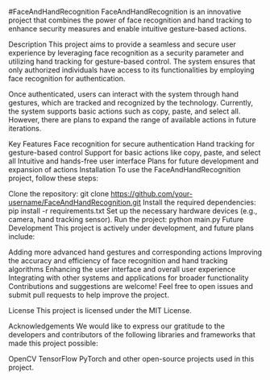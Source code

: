 #FaceAndHandRecognition
FaceAndHandRecognition is an innovative project that combines the power of face recognition and hand tracking to enhance security measures and enable intuitive gesture-based actions.

Description
This project aims to provide a seamless and secure user experience by leveraging face recognition as a security parameter and utilizing hand tracking for gesture-based control. The system ensures that only authorized individuals have access to its functionalities by employing face recognition for authentication.

Once authenticated, users can interact with the system through hand gestures, which are tracked and recognized by the technology. Currently, the system supports basic actions such as copy, paste, and select all. However, there are plans to expand the range of available actions in future iterations.

Key Features
Face recognition for secure authentication
Hand tracking for gesture-based control
Support for basic actions like copy, paste, and select all
Intuitive and hands-free user interface
Plans for future development and expansion of actions
Installation
To use the FaceAndHandRecognition project, follow these steps:

Clone the repository: git clone https://github.com/your-username/FaceAndHandRecognition.git
Install the required dependencies: pip install -r requirements.txt
Set up the necessary hardware devices (e.g., camera, hand tracking sensor).
Run the project: python main.py
Future Development
This project is actively under development, and future plans include:

Adding more advanced hand gestures and corresponding actions
Improving the accuracy and efficiency of face recognition and hand tracking algorithms
Enhancing the user interface and overall user experience
Integrating with other systems and applications for broader functionality
Contributions and suggestions are welcome! Feel free to open issues and submit pull requests to help improve the project.

License
This project is licensed under the MIT License.

Acknowledgements
We would like to express our gratitude to the developers and contributors of the following libraries and frameworks that made this project possible:

OpenCV
TensorFlow
PyTorch
and other open-source projects used in this project.
